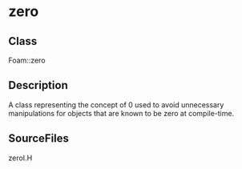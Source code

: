 # zero 
## Class
Foam::zero

## Description
A class representing the concept of 0 used to avoid unnecessary
manipulations for objects that are known to be zero at compile-time.

## SourceFiles
zeroI.H

